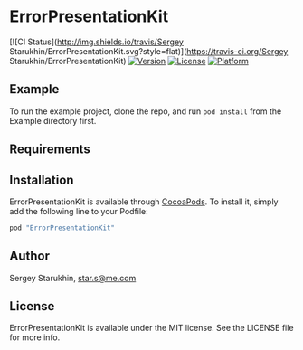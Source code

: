 # ErrorPresentationKit

[![CI Status](http://img.shields.io/travis/Sergey Starukhin/ErrorPresentationKit.svg?style=flat)](https://travis-ci.org/Sergey Starukhin/ErrorPresentationKit)
[![Version](https://img.shields.io/cocoapods/v/ErrorPresentationKit.svg?style=flat)](http://cocoapods.org/pods/ErrorPresentationKit)
[![License](https://img.shields.io/cocoapods/l/ErrorPresentationKit.svg?style=flat)](http://cocoapods.org/pods/ErrorPresentationKit)
[![Platform](https://img.shields.io/cocoapods/p/ErrorPresentationKit.svg?style=flat)](http://cocoapods.org/pods/ErrorPresentationKit)

## Example

To run the example project, clone the repo, and run `pod install` from the Example directory first.

## Requirements

## Installation

ErrorPresentationKit is available through [CocoaPods](http://cocoapods.org). To install
it, simply add the following line to your Podfile:

```ruby
pod "ErrorPresentationKit"
```

## Author

Sergey Starukhin, star.s@me.com

## License

ErrorPresentationKit is available under the MIT license. See the LICENSE file for more info.
